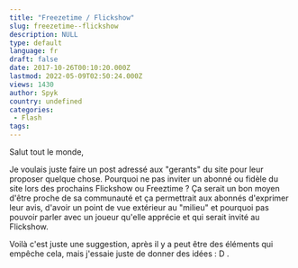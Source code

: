```yaml
---
title: "Freezetime / Flickshow"
slug: freezetime--flickshow
description: NULL
type: default
language: fr
draft: false
date: 2017-10-26T00:10:20.000Z
lastmod: 2022-05-09T02:50:24.000Z
views: 1430
author: Spyk
country: undefined
categories:
 - Flash
tags:
---
```

Salut tout le monde, 

Je voulais juste faire un post adressé aux "gerants" du site pour leur proposer quelque chose. Pourquoi ne pas inviter un abonné ou fidèle du site lors des prochains Flickshow ou Freeztime ? Ça serait un bon moyen d'être proche de sa communauté et ça permettrait aux abonnés d'exprimer leur avis, d'avoir un point de vue extérieur au "milieu" et pourquoi pas pouvoir parler avec un joueur qu'elle apprécie et qui serait invité au Flickshow.

Voilà c'est juste une suggestion, après il y a peut être des éléments qui empêche cela, mais j'essaie juste de donner des idées : D .
